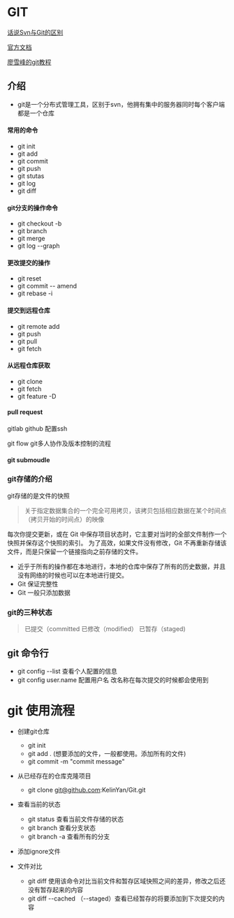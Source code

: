 # GIT


[话说Svn与Git的区别](http://www.jianshu.com/p/bfec042349ca)

[官方文档](https://git-scm.com/book/zh/v2)

[廖雪峰的git教程](http://www.liaoxuefeng.com/wiki/0013739516305929606dd18361248578c67b8067c8c017b000)
## 介绍
 - git是一个分布式管理工具，区别于svn，他拥有集中的服务器同时每个客户端都是一个仓库



 #### 常用的命令


 - git init
 - git add
 - git commit
 - git push
 - git stutas
 - git log
 - git diff


#### git分支的操作命令
 - git checkout -b
 - git branch
 - git merge
 - git log --graph


 #### 更改提交的操作
 - git reset
 - git commit -- amend
 - git rebase -i

 #### 提交到远程仓库
 - git remote add
 - git push
 - git pull
 - git fetch


 #### 从远程仓库获取
 - git clone
 - git fetch
 - git feature -D



#### pull request

gitlab github 配置ssh

git flow git多人协作及版本控制的流程



#### git submoudle



### git存储的介绍
git存储的是文件的快照
>关于指定数据集合的一个完全可用拷贝，该拷贝包括相应数据在某个时间点（拷贝开始的时间点）的映像


每次你提交更新，或在 Git 中保存项目状态时，它主要对当时的全部文件制作一个快照并保存这个快照的索引。 为了高效，如果文件没有修改，Git 不再重新存储该文件，而是只保留一个链接指向之前存储的文件。

 - 近乎于所有的操作都在本地进行，本地的仓库中保存了所有的历史数据，并且没有网络的时候也可以在本地进行提交。
 - Git 保证完整性
 - Git 一般只添加数据

### git的三种状态
>已提交（committed
已修改（modified）
已暂存（staged)


## git 命令行

- git config --list   查看个人配置的信息  
- git config user.name 配置用户名 改名称在每次提交的时候都会使用到


# git 使用流程

- 创建git仓库
  - git init
  - git add . (想要添加的文件，一般都使用。添加所有的文件)
  - git commit -m "commit message"

- 从已经存在的仓库克隆项目
  - git clone git@github.com:KelinYan/Git.git
 
- 查看当前的状态
  - git status 查看当前文件存储的状态
  - git branch 查看分支状态
  - git branch -a 查看所有的分支

- 添加ignore文件

- 文件对比
  - git diff 使用该命令对比当前文件和暂存区域快照之间的差异，修改之后还没有暂存起来的内容
  - git diff --cached （--staged）查看已经暂存的将要添加到下次提交的内容













 
